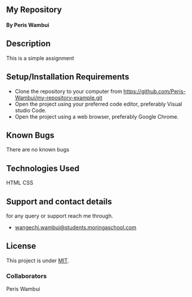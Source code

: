## My Repository
####  By Peris Wambui
## Description
This is a simple assignment


## Setup/Installation Requirements
* Clone the repository to your computer from 
        https://github.com/Peris-Wambui/my-repository-example.git
* Open the project using your preferred code editor, preferably Visual studio Code.
* Open the project using a web browser, preferably Google Chrome.
## Known Bugs
There are no known bugs
## Technologies Used
HTML 
CSS
## Support and contact details
for any query or support reach me through.
* wangechi.wambui@students.moringaschool.com
## License
This project is under [MIT](LICENSE).
### Collaborators
Peris Wambui
